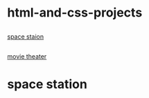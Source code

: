 # html-and-css-projects

## 
[space staion](https://github.com/sunelement/html-and-css-projects/blob/e24ffb9a8b34916180935bcc65b0ad61047bd0e2/space%20sation%20/website.html)
## 
[movie theater](https://github.com/sunelement/html-and-css-projects/blob/fea6628d6a18a2ea9711f53d94ee830a86ab98a2/bootstrap4_project/cinema.html)

<h1> space station</h1>
